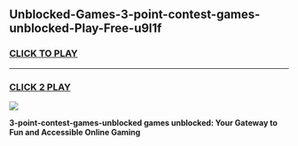 
## Unblocked-Games-3-point-contest-games-unblocked-Play-Free-u9l1f
<h3>
<a href="https://premium76.site?title=3-point-contest-games-unblocked&ref=20A">CLICK TO PLAY</a></h3>
<hr>

<h3>
<a href="https://premium76.site?title=3-point-contest-games-unblocked&ref=20A">CLICK 2 PLAY</a>
  
</h3>

<a href="https://premium76.site?title=3-point-contest-games-unblocked&ref=20A"><img src="https://clearcache.store/games.png"></a>


**3-point-contest-games-unblocked games unblocked: Your Gateway to Fun and Accessible Online Gaming**

